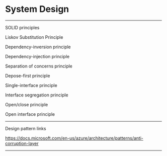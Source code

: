 # System Design

---

SOLID principles

Liskov Substitution Principle

Dependency-inversion principle

Dependency-injection principle

Separation of concerns principle

Depose-first principle

Single-interface principle

Interface segregation principle

Open/close principle

Open interface principle

---

Design pattern links

https://docs.microsoft.com/en-us/azure/architecture/patterns/anti-corruption-layer

---